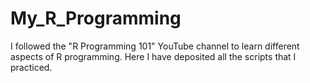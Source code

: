 # My_R_Programming
I followed the "R Programming 101" YouTube channel to learn different aspects of R programming. Here I have deposited all the scripts that I practiced.
